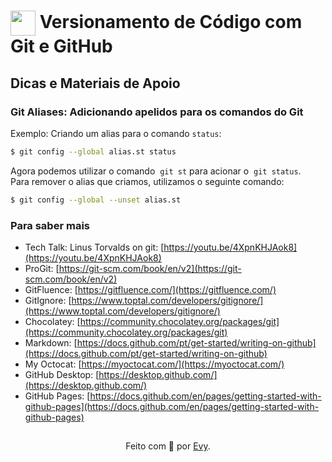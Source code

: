 <h1>
    <a href="https://www.dio.me/">
     <img align="center" width="40px" src="https://hermes.digitalinnovation.one/assets/diome/logo-minimized.png"></a>
    <span> Versionamento de Código com Git e GitHub</span>
</h1>

## Dicas e Materiais de Apoio

### Git Aliases: Adicionando apelidos para os comandos do Git
Exemplo: Criando um alias para o comando `status`:  
```bash
$ git config --global alias.st status
```  
Agora podemos utilizar o comando  `git st` para acionar o  `git status`.
<br>
Para remover o alias que criamos, utilizamos o seguinte comando:
```bash
$ git config --global --unset alias.st
```

### Para saber mais
- Tech Talk: Linus Torvalds on git: [https://youtu.be/4XpnKHJAok8](https://youtu.be/4XpnKHJAok8)
- ProGit: [https://git-scm.com/book/en/v2](https://git-scm.com/book/en/v2)
- GitFluence: [https://gitfluence.com/](https://gitfluence.com/)
- GitIgnore: [https://www.toptal.com/developers/gitignore/](https://www.toptal.com/developers/gitignore/)
- Chocolatey: [https://community.chocolatey.org/packages/git](https://community.chocolatey.org/packages/git)
- Markdown: [https://docs.github.com/pt/get-started/writing-on-github](https://docs.github.com/pt/get-started/writing-on-github)
- My Octocat: [https://myoctocat.com/](https://myoctocat.com/)
- GitHub Desktop: [https://desktop.github.com/](https://desktop.github.com/)
- GitHub Pages: [https://docs.github.com/en/pages/getting-started-with-github-pages](https://docs.github.com/en/pages/getting-started-with-github-pages)

##
<div align="center">Feito com 💙 por <a href="https://github.com/evypersonal">Evy</a>.</div>